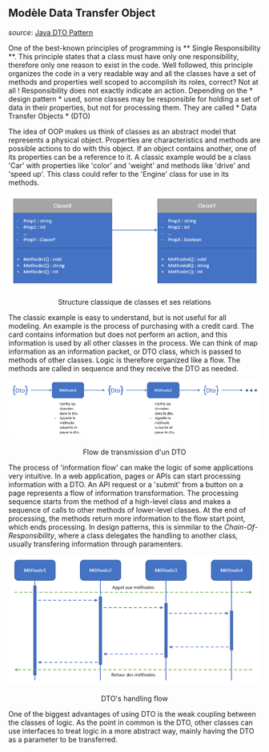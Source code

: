## Modèle Data Transfer Object

*source*: [Java DTO Pattern](https://www.baeldung.com/java-dto-pattern)

One of the best-known principles of programming is ** Single Responsibility **. This principle states that a class must have only one responsibility, therefore only one reason to exist in the code. Well followed, this principle organizes the code in a very readable way and all the classes have a set of methods and properties well scoped to accomplish its roles, correct? Not at all ! Responsibility does not exactly indicate an action. Depending on the * design pattern * used, some classes may be responsible for holding a set of data in their properties, but not for processing them. They are called * Data Transfer Objects * (DTO)

The idea of OOP makes us think of classes as an abstract model that represents a physical object. Properties are characteristics and methods are possible actions to do with this object. If an object contains another, one of its properties can be a reference to it. A classic example would be a class 'Car' with properties like 'color' and 'weight' and methods like 'drive' and 'speed up'. This class could refer to the 'Engine' class for use in its methods.

![structure-classique](../assets/Data_Transfer_Object/image-20211116084522319.png)

<center class="caption">Structure classique de classes et ses relations</center>

The classic example is easy to understand, but is not useful for all modeling. An example is the process of purchasing with a credit card. The card contains information but does not perform an action, and this information is used by all other classes in the process. We can think of map information as an information packet, or DTO class, which is passed to methods of other classes. Logic is therefore organized like a flow. The methods are called in sequence and they receive the DTO as needed.

![structure-dto](../assets/Data_Transfer_Object\image-20211116084622088.png)

<center class="caption">Flow de transmission d'un DTO</center>

The process of 'information flow' can make the logic of some applications very intuitive. In a web application, pages or APIs can start processing information with a DTO. An API request or a 'submit' from a button on a page represents a flow of information transformation. The processing sequence starts from the method of a high-level class and makes a sequence of calls to other methods of lower-level classes. At the end of processing, the methods return more information to the flow start point, which ends processing. In design patterns, this is simmilar to the *Chain-Of-Responsibility*, where a class delegates the handling to another class, usually transfering information through paramenters.

![flow-dto](../assets/Data_Transfer_Object\image-20211116084640323.png)

<center  class="caption">DTO's handling flow</center>

One of the biggest advantages of using DTO is the weak coupling between the classes of logic. As the point in common is the DTO, other classes can use interfaces to treat logic in a more abstract way, mainly having the DTO as a parameter to be transferred.
